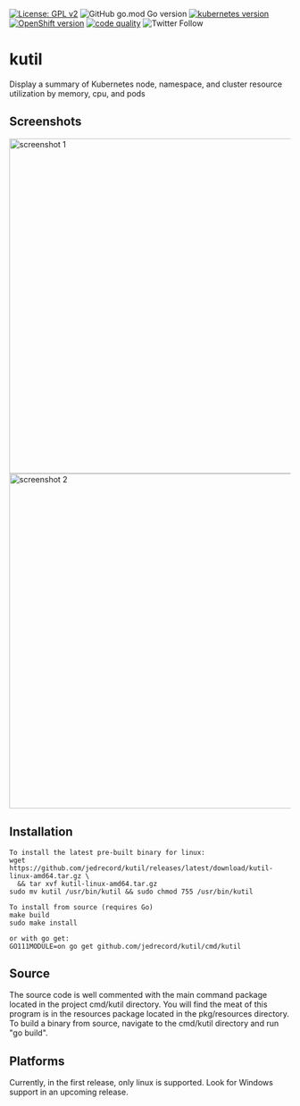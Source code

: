 [![License: GPL v2](https://img.shields.io/badge/License-GPL%20v2-blue.svg)](https://www.gnu.org/licenses/old-licenses/gpl-2.0.en.html)
![GitHub go.mod Go version](https://img.shields.io/github/go-mod/go-version/jedrecord/kutil)
[![kubernetes version](https://img.shields.io/badge/kubernetes-v1.13+-blue)](https://github.com/jedrecord/kutil)
[![OpenShift version](https://img.shields.io/badge/OpenShift-v4.1+-red?logo=Red-Hat-Open-Shift)](https://github.com/jedrecord/kutil)
[![code quality](https://img.shields.io/badge/code%20quality-A-brightgreen)](https://github.com/jedrecord/kutil)
![Twitter Follow](https://img.shields.io/twitter/follow/jedrecord?label=follow&style=social)


# kutil
Display a summary of Kubernetes node, namespace, and cluster resource utilization by memory, cpu, and pods

## Screenshots
<image src="https://github.com/jedrecord/kutil/blob/master/assets/screenshot1.jpg" alt="screenshot 1" width="600">

<image src="https://github.com/jedrecord/kutil/blob/master/assets/screenshot2.jpg" alt="screenshot 2" width="600">

## Installation
```
To install the latest pre-built binary for linux:
wget https://github.com/jedrecord/kutil/releases/latest/download/kutil-linux-amd64.tar.gz \
  && tar xvf kutil-linux-amd64.tar.gz
sudo mv kutil /usr/bin/kutil && sudo chmod 755 /usr/bin/kutil

To install from source (requires Go)
make build
sudo make install

or with go get:
GO111MODULE=on go get github.com/jedrecord/kutil/cmd/kutil
```

## Source
The source code is well commented with the main command package located in the project cmd/kutil directory. You will find the meat of this program is in the resources package located in the pkg/resources directory. To build a binary from source, navigate to the cmd/kutil directory and run "go build".

## Platforms
Currently, in the first release, only linux is supported. Look for Windows support in an upcoming release.
